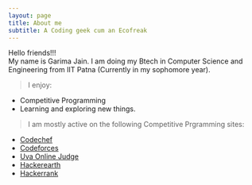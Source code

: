 ```yaml
---
layout: page
title: About me
subtitle: A Coding geek cum an Ecofreak
---
```


Hello friends!!!   
My name is Garima Jain. I am doing my Btech in Computer Science and Engineering from IIT Patna (Currently in my sophomore year).


>I  enjoy:
* Competitive Programming
* Learning and exploring new things.  


>I am mostly active on the following Competitive Prgramming sites:
* [Codechef](https://www.codechef.com/users/gauri_18)
* [Codeforces](https://codeforces.com/profile/Gauri_Jain)
* [Uva Online Judge](https://uhunt.onlinejudge.org/id/1024108)
* [Hackerearth](https://www.hackerearth.com/@garima316) 
* [Hackerrank](https://www.hackerrank.com/garimaj012)







